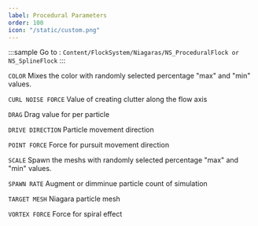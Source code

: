 ```yaml
---
label: Procedural Parameters
order: 100
icon: "/static/custom.png"
---
```


<style>
    .sample {
        text-align: center;
        color: #1956AF;
        border-radius: 10px;
        background-color: #ffb300;
        border: 1px solid #1956AF;
        padding-top: 20px;
        margin-bottom: 20px;
    }
</style>


:::sample
 Go to :  `Content/FlockSystem/Niagaras/NS_ProceduralFlock or NS_SplineFlock`
:::


`COLOR` 
Mixes the color with randomly selected percentage "max" and "min" values.

`CURL NOISE FORCE` 
Value of creating clutter along the flow axis

`DRAG` 
Drag value for per particle

`DRIVE DIRECTION` 
Particle movement direction

`POINT FORCE` 
Force for pursuit movement direction 

`SCALE` 
Spawn the meshs with randomly selected percentage "max" and "min" values.

`SPAWN RATE` 
Augment or dimminue particle count of simulation

`TARGET MESH` 
Niagara particle mesh 

`VORTEX FORCE` 
Force for spiral effect